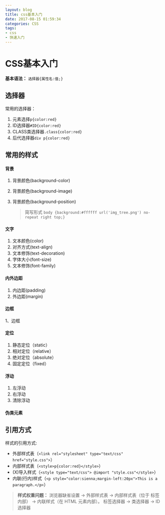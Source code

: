 ```yaml
---
layout: blog
title: css基本入门
date: 2017-08-15 01:59:34
categories: CSS
tags: 
- css
- 快速入门
---
```


# CSS基本入门

**基本语法：** `选择器{属性名:值;}`

## 选择器
常用的选择器：
1. 元素选择`p{color:red}`
2. ID选择器`#ID{color:red}`
3. CLASS类选择器`.class{color:red}`
4. 后代选择器`div p{color:red}`

## 常用的样式
#### 背景
1. 背景颜色(background-color)
2. 背景颜色(background-image)
3. 背景颜色(background-position)

	> 简写形式 `body {background:#ffffff url('img_tree.png') no-repeat right top;}`

#### 文字
1. 文本颜色(color)
2. 对齐方式(text-align)
3. 文本修饰(text-decoration)
4. 字体大小(font-size)
5. 文本修饰(font-family)

#### 内外边距
1. 内边距(padding)
2. 外边距(margin)

#### 边框
1、边框


#### 定位
1. 静态定位（static）
2. 相对定位（relative）
3. 绝对定位（absolute）
4. 固定定位（fixed）

#### 浮动
1. 左浮动
2. 右浮动
3. 清除浮动

#### 伪类元素


## 引用方式
样式的引用方式:
- 外部样式表（`<link rel="stylesheet" type="text/css" href="style.css">`）
- 内部样式表（`<style>p{color:red}</style>`）
- (X)导入样式（`<style type="text/css"> @import "style.css"</style>`）
- 内联(行内)样式（`<p style="color:sienna;margin-left:20px">This is a paragraph.</p>`）

>**样式权重问题：**
>浏览器缺省设置 -> 外部样式表 -> 内部样式表（位于 <head> 标签内部） -> 内联样式（在 HTML 元素内部）。
>标签选择器 -> 类选择器 -> ID选择器 


